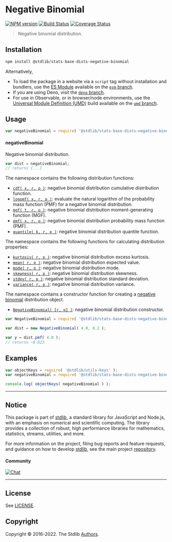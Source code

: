 <!--

@license Apache-2.0

Copyright (c) 2018 The Stdlib Authors.

Licensed under the Apache License, Version 2.0 (the "License");
you may not use this file except in compliance with the License.
You may obtain a copy of the License at

   http://www.apache.org/licenses/LICENSE-2.0

Unless required by applicable law or agreed to in writing, software
distributed under the License is distributed on an "AS IS" BASIS,
WITHOUT WARRANTIES OR CONDITIONS OF ANY KIND, either express or implied.
See the License for the specific language governing permissions and
limitations under the License.

-->

# Negative Binomial

[![NPM version][npm-image]][npm-url] [![Build Status][test-image]][test-url] [![Coverage Status][coverage-image]][coverage-url] <!-- [![dependencies][dependencies-image]][dependencies-url] -->

> Negative binomial distribution.

<section class="installation">

## Installation

```bash
npm install @stdlib/stats-base-dists-negative-binomial
```

Alternatively,

-   To load the package in a website via a `script` tag without installation and bundlers, use the [ES Module][es-module] available on the [`esm` branch][esm-url].
-   If you are using Deno, visit the [`deno` branch][deno-url].
-   For use in Observable, or in browser/node environments, use the [Universal Module Definition (UMD)][umd] build available on the [`umd` branch][umd-url].

</section>

<section class="usage">

## Usage

```javascript
var negativeBinomial = require( '@stdlib/stats-base-dists-negative-binomial' );
```

#### negativeBinomial

Negative binomial distribution.

```javascript
var dist = negativeBinomial;
// returns {...}
```

The namespace contains the following distribution functions:

<!-- <toc pattern="*+(cdf|pmf|mgf|quantile)*"> -->

<div class="namespace-toc">

-   <span class="signature">[`cdf( x, r, p )`][@stdlib/stats/base/dists/negative-binomial/cdf]</span><span class="delimiter">: </span><span class="description">negative binomial distribution cumulative distribution function.</span>
-   <span class="signature">[`logpmf( x, r, p )`][@stdlib/stats/base/dists/negative-binomial/logpmf]</span><span class="delimiter">: </span><span class="description">evaluate the natural logarithm of the probability mass function (PMF) for a negative binomial distribution.</span>
-   <span class="signature">[`mgf( t, r, p )`][@stdlib/stats/base/dists/negative-binomial/mgf]</span><span class="delimiter">: </span><span class="description">negative binomial distribution moment-generating function (MGF).</span>
-   <span class="signature">[`pmf( x, r, p )`][@stdlib/stats/base/dists/negative-binomial/pmf]</span><span class="delimiter">: </span><span class="description">negative binomial distribution probability mass function (PMF).</span>
-   <span class="signature">[`quantile( k, r, p )`][@stdlib/stats/base/dists/negative-binomial/quantile]</span><span class="delimiter">: </span><span class="description">negative binomial distribution quantile function.</span>

</div>

<!-- </toc> -->

The namespace contains the following functions for calculating distribution properties:

<!-- <toc pattern="*+(entropy|kurtosis|mean|median|mode|skewness|stdev|variance)*"> -->

<div class="namespace-toc">

-   <span class="signature">[`kurtosis( r, p )`][@stdlib/stats/base/dists/negative-binomial/kurtosis]</span><span class="delimiter">: </span><span class="description">negative binomial distribution excess kurtosis.</span>
-   <span class="signature">[`mean( r, p )`][@stdlib/stats/base/dists/negative-binomial/mean]</span><span class="delimiter">: </span><span class="description">negative binomial distribution expected value.</span>
-   <span class="signature">[`mode( r, p )`][@stdlib/stats/base/dists/negative-binomial/mode]</span><span class="delimiter">: </span><span class="description">negative binomial distribution mode.</span>
-   <span class="signature">[`skewness( r, p )`][@stdlib/stats/base/dists/negative-binomial/skewness]</span><span class="delimiter">: </span><span class="description">negative binomial distribution skewness.</span>
-   <span class="signature">[`stdev( r, p )`][@stdlib/stats/base/dists/negative-binomial/stdev]</span><span class="delimiter">: </span><span class="description">negative binomial distribution standard deviation.</span>
-   <span class="signature">[`variance( r, p )`][@stdlib/stats/base/dists/negative-binomial/variance]</span><span class="delimiter">: </span><span class="description">negative binomial distribution variance.</span>

</div>

<!-- </toc> -->

The namespace contains a constructor function for creating a [negative binomial][negative-binomial-distribution] distribution object.

<!-- <toc pattern="*ctor*"> -->

<div class="namespace-toc">

-   <span class="signature">[`NegativeBinomial( [r, p] )`][@stdlib/stats/base/dists/negative-binomial/ctor]</span><span class="delimiter">: </span><span class="description">negative binomial distribution constructor.</span>

</div>

<!-- </toc> -->

```javascript
var NegativeBinomial = require( '@stdlib/stats-base-dists-negative-binomial' ).NegativeBinomial;

var dist = new NegativeBinomial( 4.0, 0.2 );

var y = dist.pmf( 4.0 );
// returns ~0.023
```

</section>

<!-- /.usage -->

<section class="examples">

## Examples

<!-- TODO: better examples -->

<!-- eslint no-undef: "error" -->

```javascript
var objectKeys = require( '@stdlib/utils-keys' );
var negativeBinomial = require( '@stdlib/stats-base-dists-negative-binomial' );

console.log( objectKeys( negativeBinomial ) );
```

</section>

<!-- /.examples -->

<!-- Section for related `stdlib` packages. Do not manually edit this section, as it is automatically populated. -->

<section class="related">

</section>

<!-- /.related -->

<!-- Section for all links. Make sure to keep an empty line after the `section` element and another before the `/section` close. -->


<section class="main-repo" >

* * *

## Notice

This package is part of [stdlib][stdlib], a standard library for JavaScript and Node.js, with an emphasis on numerical and scientific computing. The library provides a collection of robust, high performance libraries for mathematics, statistics, streams, utilities, and more.

For more information on the project, filing bug reports and feature requests, and guidance on how to develop [stdlib][stdlib], see the main project [repository][stdlib].

#### Community

[![Chat][chat-image]][chat-url]

---

## License

See [LICENSE][stdlib-license].


## Copyright

Copyright &copy; 2016-2022. The Stdlib [Authors][stdlib-authors].

</section>

<!-- /.stdlib -->

<!-- Section for all links. Make sure to keep an empty line after the `section` element and another before the `/section` close. -->

<section class="links">

[npm-image]: http://img.shields.io/npm/v/@stdlib/stats-base-dists-negative-binomial.svg
[npm-url]: https://npmjs.org/package/@stdlib/stats-base-dists-negative-binomial

[test-image]: https://github.com/stdlib-js/stats-base-dists-negative-binomial/actions/workflows/test.yml/badge.svg
[test-url]: https://github.com/stdlib-js/stats-base-dists-negative-binomial/actions/workflows/test.yml

[coverage-image]: https://img.shields.io/codecov/c/github/stdlib-js/stats-base-dists-negative-binomial/main.svg
[coverage-url]: https://codecov.io/github/stdlib-js/stats-base-dists-negative-binomial?branch=main

<!--

[dependencies-image]: https://img.shields.io/david/stdlib-js/stats-base-dists-negative-binomial.svg
[dependencies-url]: https://david-dm.org/stdlib-js/stats-base-dists-negative-binomial/main

-->

[umd]: https://github.com/umdjs/umd
[es-module]: https://developer.mozilla.org/en-US/docs/Web/JavaScript/Guide/Modules

[deno-url]: https://github.com/stdlib-js/stats-base-dists-negative-binomial/tree/deno
[umd-url]: https://github.com/stdlib-js/stats-base-dists-negative-binomial/tree/umd
[esm-url]: https://github.com/stdlib-js/stats-base-dists-negative-binomial/tree/esm

[chat-image]: https://img.shields.io/gitter/room/stdlib-js/stdlib.svg
[chat-url]: https://gitter.im/stdlib-js/stdlib/

[stdlib]: https://github.com/stdlib-js/stdlib

[stdlib-authors]: https://github.com/stdlib-js/stdlib/graphs/contributors

[stdlib-license]: https://raw.githubusercontent.com/stdlib-js/stats-base-dists-negative-binomial/main/LICENSE

[negative-binomial-distribution]: https://en.wikipedia.org/wiki/Negative_binomial_distribution

<!-- <toc-links> -->

[@stdlib/stats/base/dists/negative-binomial/ctor]: https://github.com/stdlib-js/stats-base-dists-negative-binomial-ctor

[@stdlib/stats/base/dists/negative-binomial/kurtosis]: https://github.com/stdlib-js/stats-base-dists-negative-binomial-kurtosis

[@stdlib/stats/base/dists/negative-binomial/mean]: https://github.com/stdlib-js/stats-base-dists-negative-binomial-mean

[@stdlib/stats/base/dists/negative-binomial/mode]: https://github.com/stdlib-js/stats-base-dists-negative-binomial-mode

[@stdlib/stats/base/dists/negative-binomial/skewness]: https://github.com/stdlib-js/stats-base-dists-negative-binomial-skewness

[@stdlib/stats/base/dists/negative-binomial/stdev]: https://github.com/stdlib-js/stats-base-dists-negative-binomial-stdev

[@stdlib/stats/base/dists/negative-binomial/variance]: https://github.com/stdlib-js/stats-base-dists-negative-binomial-variance

[@stdlib/stats/base/dists/negative-binomial/cdf]: https://github.com/stdlib-js/stats-base-dists-negative-binomial-cdf

[@stdlib/stats/base/dists/negative-binomial/logpmf]: https://github.com/stdlib-js/stats-base-dists-negative-binomial-logpmf

[@stdlib/stats/base/dists/negative-binomial/mgf]: https://github.com/stdlib-js/stats-base-dists-negative-binomial-mgf

[@stdlib/stats/base/dists/negative-binomial/pmf]: https://github.com/stdlib-js/stats-base-dists-negative-binomial-pmf

[@stdlib/stats/base/dists/negative-binomial/quantile]: https://github.com/stdlib-js/stats-base-dists-negative-binomial-quantile

<!-- </toc-links> -->

</section>

<!-- /.links -->
